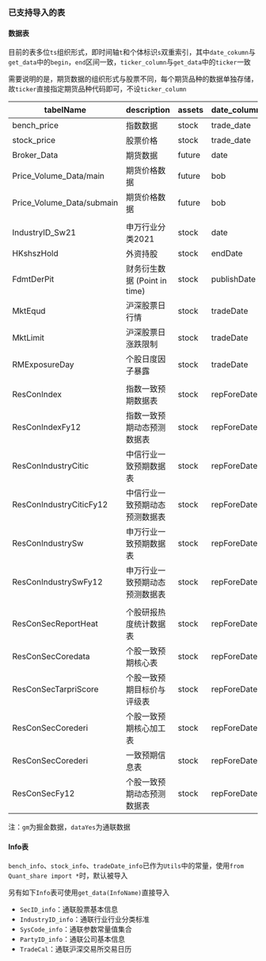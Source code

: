 ### 已支持导入的表

#### 数据表

目前的表多位`ts`组织形式，即时间轴`t`和个体标识`s`双重索引，其中`date_cokumn`与`get_data`中的`begin`，`end`区间一致，`ticker_column`与`get_data`中的`ticker`一致

需要说明的是，期货数据的组织形式与股票不同，每个期货品种的数据单独存储，故`ticker`直接指定期货品种代码即可，不设`ticker_column`

| tabelName                 | description                    | assets | date_column | ticker_column | 数据源  |
| ------------------------- | ------------------------------ | ------ | ----------- | ------------- | ------- |
| bench_price               | 指数数据                       | stock  | trade_date  | symbol        | gm      |
| stock_price               | 股票价格                       | stock  | trade_date  | symbol        | gm      |
| Broker_Data               | 期货数据                       | future | date        |               | gm      |
| Price_Volume_Data/main    | 期货价格数据                   | future | bob         |               | gm      |
| Price_Volume_Data/submain | 期货价格数据                   | future | bob         |               | gm      |
|                           |                                |        |             |               |         |
| IndustryID_Sw21           | 申万行业分类2021               | stock  | date        | winCode       | dataYes |
| HKshszHold                | 外资持股                       | stock  | endDate     | ticker        | dataYes |
| FdmtDerPit                | 财务衍生数据 (Point in time)   | stock  | publishDate | ticker        | dataYes |
| MktEqud                   | 沪深股票日行情                 | stock  | tradeDate   | ticker        | dataYes |
| MktLimit                  | 沪深股票日涨跌限制             | stock  | tradeDate   | ticker        | dataYes |
| RMExposureDay             | 个股日度因子暴露               | stock  | tradeDate   | ticker        | dataYes |
|                           |                                |        |             |               |         |
| ResConIndex               | 指数一致预期数据表             | stock  | repForeDate | indexCode     | dataYes |
| ResConIndexFy12           | 指数一致预期动态预测数据表     | stock  | repForeDate | indexCode     | dataYes |
| ResConIndustryCitic       | 中信行业一致预期数据表         | stock  | repForeDate | induID        | dataYes |
| ResConIndustryCiticFy12   | 中信行业一致预期动态预测数据表 | stock  | repForeDate | induID        | dataYes |
| ResConIndustrySw          | 申万行业一致预期数据表         | stock  | repForeDate | induID        | dataYes |
| ResConIndustrySwFy12      | 申万行业一致预期动态预测数据表 | stock  | repForeDate | induID        | dataYes |
|                           |                                |        |             |               |         |
| ResConSecReportHeat       | 个股研报热度统计数据表         | stock  | repForeDate | secCode       | dataYes |
| ResConSecCoredata         | 个股一致预期核心表             | stock  | repForeDate | secCode       | dataYes |
| ResConSecTarpriScore      | 个股一致预期目标价与评级表     | stock  | repForeDate | secCode       | dataYes |
| ResConSecCorederi         | 个股一致预期核心加工表         | stock  | repForeDate | secCode       | dataYes |
| ResConSecCorederi         | 一致预期信息表                 | stock  | repForeDate | secCode       | dataYes |
| ResConSecFy12             | 个股一致预期动态预测数据表     | stock  | repForeDate | secCode       | dataYes |

注：`gm`为掘金数据，`dataYes`为通联数据

#### Info表

`bench_info`、`stock_info`、`tradeDate_info`已作为`Utils`中的常量，使用`from Quant_share import *`时，默认被导入

另有如下`Info`表可使用`get_data(InfoName)`直接导入

- `SecID_info`：通联股票基本信息
- `IndustryID_info`：通联行业行业分类标准
- `SysCode_info`：通联参数常量值集合
- `PartyID_info`：通联公司基本信息
- `TradeCal`：通联沪深交易所交易日历
